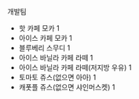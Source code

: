 개발팀
- 핫 카페 모카 1
- 아이스 카페 모카 1
- 블루베리 스무디 1
- 아이스 바닐라 카페 라떼 1
- 아이스 바닐라 카페 라떼(저지방 우유) 1
- 토마토 쥬스(없으면 아아) 1
- 캐폿플 쥬스(없으면 샤인머스켓) 1
